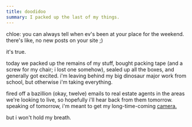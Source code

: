 ```yaml
---
title: doodidoo
summary: I packed up the last of my things.
---
```


chloe: you can always tell when ev's been at your place for the weekend. there's like, no new posts on your site ;)

it's true.

today we packed up the remains of my stuff, bought packing tape (and a screw for my chair; i lost one somehow), sealed up all the boxes, and generally got excited. i'm leaving behind my big dinosaur major work from school, but otherwise i'm taking everything.

fired off a bazillion (okay, twelve) emails to real estate agents in the areas we're looking to live, so hopefully i'll hear back from them tomorrow. speaking of tomorrow, i'm meant to get my long-time-coming [camera.](http://www.kodak.com/us/en/digital/cameras/mc3/)

but i won't hold my breath.